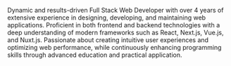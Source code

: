 Dynamic and results-driven Full Stack Web Developer with over 4 years of extensive experience in designing, developing, and maintaining web applications. Proficient in both frontend and backend technologies with a deep understanding of modern frameworks such as React, Next.js, Vue.js, and Nuxt.js. Passionate about creating intuitive user experiences and optimizing web performance, while continuously enhancing programming skills through advanced education and practical application.
